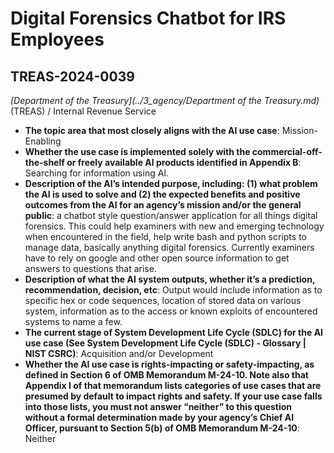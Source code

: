 # Digital Forensics Chatbot for IRS Employees
## TREAS-2024-0039
_[Department of the Treasury](../3_agency/Department of the Treasury.md)_ (TREAS) / Internal Revenue Service


+ **The topic area that most closely aligns with the AI use case**: Mission-Enabling
+ **Whether the use case is implemented solely with the commercial-off-the-shelf or freely available AI products identified in Appendix B**: Searching for information using AI.
+ **Description of the AI’s intended purpose, including: (1) what problem the AI is used to solve and (2) the expected benefits and positive outcomes from the AI for an agency’s mission and/or the general public**: a chatbot style question/answer application for all things digital forensics. This could help examiners with new and emerging technology when encountered in the field, help write bash and python scripts to manage data, basically anything digital forensics. Currently examiners have to rely on google and other open source information to get answers to questions that arise.
+ **Description of what the AI system outputs, whether it’s a prediction, recommendation, decision, etc**: Output would include information as to specific hex or code sequences, location of stored data on various system, information as to the access or known exploits of encountered systems to name a few.
+ **The current stage of System Development Life Cycle (SDLC) for the AI use case (See System Development Life Cycle (SDLC) - Glossary | NIST CSRC)**: Acquisition and/or Development
+ **Whether the AI use case is rights-impacting or safety-impacting, as defined in Section 6 of OMB Memorandum M-24-10. Note also that Appendix I of that memorandum lists categories of use cases that are presumed by default to impact rights and safety. If your use case falls into those lists, you must not answer “neither” to this question without a formal determination made by your agency’s Chief AI Officer, pursuant to Section 5(b) of OMB Memorandum M-24-10**: Neither
